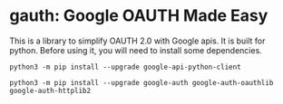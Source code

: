 # gauth: Google OAUTH Made Easy
This is a library to simplify OAUTH 2.0 with Google apis. It is built for python. Before using it, you will need to install some
dependencies.

`python3 -m pip install --upgrade google-api-python-client`

`python3 -m pip install --upgrade google-auth google-auth-oauthlib google-auth-httplib2`
